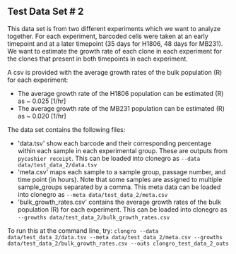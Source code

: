 ## Test Data Set # 2

This data set is from two different experiments which we want to analyze together. For each experiment, barcoded cells were taken at an early timepoint and at a later timepoint (35 days for H1806, 48 days for MB231). We want to estimate the growth rate of each clone in each experiment for the clones that present in both timepoints in each experiment.

A csv is provided with the average growth rates of the bulk population (R) for each experiment:
- The average growth rate of the H1806 population can be estimated (R) as ~ 0.025 \[1/hr\]
- The average growth rate of the MB231 population can be estimated (R) as ~ 0.020 \[1/hr\]

The data set contains the following files:
- 'data.tsv' show each barcode and their corresponding percentage within each sample in each experimental group. These are outputs from `pycashier receipt`. This can be loaded into clonegro as `--data data/test_data_2/data.tsv`
- 'meta.csv' maps each sample to a sample group, passage number, and time point (in hours). Note that some samples are assigned to multiple sample_groups separated by a comma. This meta data can be loaded into clonegro as `--meta data/test_data_2/meta.csv`
- 'bulk_growth_rates.csv' contains the average growth rates of the bulk population (R) for each experiment. This can be loaded into clonegro as `--growths data/test_data_2/bulk_growth_rates.csv`

To run this at the command line, try:
`clongro --data data/test_data_2/data.tsv --meta data/test_data_2/meta.csv --growths data/test_data_2/bulk_growth_rates.csv --outs clongro_test_data_2_outs`
